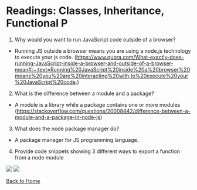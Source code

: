 # Readings: Classes, Inheritance, Functional P

1. Why would you want to run JavaScript code outside of a browser?

- Running JS outside a browser means you are using a node.js technology to execute your js code. (https://www.quora.com/What-exactly-does-running-JavaScript-inside-a-browser-and-outside-of-a-browser-mean#:~:text=Running%20JavaScript%20inside%20a%20browser%20means%20you%20are%20interacting%20with,to%20execute%20your%20JavaScript%20code.)

2. What is the difference between a module and a package?

  - A module is a library while a package contains one or more modules (https://stackoverflow.com/questions/20008442/difference-between-a-module-and-a-package-in-node-js)


3. What does the node package manager do?

  - A package manager for JS programming language.

4. Provide code snippets showing 3 different ways to export a function from a node module

<image src=images/class-02-image1.png>
<image src=images/class-02-image2.png>



[Back to Home](https://pdariuslee.github.io/reading-notes/)